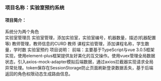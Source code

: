 ### 项目名称：实验室预约系统
#### 项目简介：
系统分为两个角色  <br />
实验室管理员
实验室管理，添加实验室，实验室编号，机器数量，描述(机器配置等)
教师管理，教师信息的CURD
教师
课程实验管理，添加课程名称，学生数量，学时数
实验室预约
项目说明：
前端：主要基于TypeScript与vue 3.0.5框架实现，使用element-plus框架提供友好美化的互交操作。使用vuex管理全局数据状态，引入axios-mock-adapter模拟后端数据，通过axios拦截器实现请求全局异常处理。token保存在SessionStorage防止页面刷新登录数据丢失，基于后端返回的角色权限动态生成路由信息。
